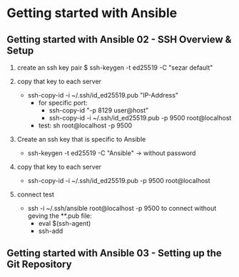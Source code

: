 
# Getting started with Ansible

## Getting started with Ansible 02 - SSH Overview & Setup

1. create an ssh key pair
    $ ssh-keygen -t ed25519 -C "sezar default"

2. copy that key to each server
    * ssh-copy-id -i ~/.ssh/id_ed25519.pub "IP-Address"
       * for specific port:
            * ssh-copy-id "-p 8129 user@host"
            * ssh-copy-id -i ~/.ssh/id_ed25519.pub -p 9500 root@localhost
       * test: sh root@localhost -p 9500

3. Create an ssh key that is specific to Ansible
    * ssh-keygen -t ed25519 -C "Ansible" -> without password

4. copy that key to each server
    * ssh-copy-id -i ~/.ssh/id_ed25519.pub -p 9500 root@localhost

5. connect test
    * ssh -i ~/.ssh/ansible root@localhost -p 9500
    to connect without geving the **.pub file:
        * eval $(ssh-agent)
        * ssh-add

## Getting started with Ansible 03 - Setting up the Git Repository

